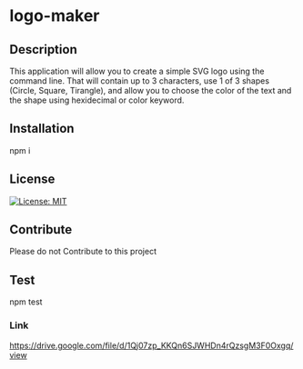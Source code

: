 # logo-maker

## Description 
This application will allow you to create a simple SVG logo using the command line. That will contain up to 3 characters, use 1 of 3 shapes (Circle, Square, Tirangle), and allow you to choose the color of the text and the shape using hexidecimal or color keyword. 

## Installation
npm i

## License 
[![License: MIT](https://img.shields.io/badge/License-MIT-yellow.svg)](https://opensource.org/licenses/MIT)

## Contribute 
Please do not Contribute to this project

## Test
npm test

### Link 
https://drive.google.com/file/d/1Qj07zp_KKQn6SJWHDn4rQzsgM3F0Oxgq/view